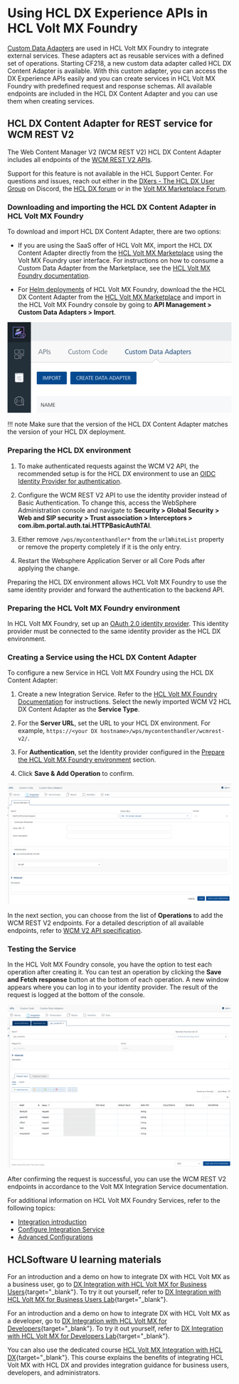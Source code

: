# Using HCL DX Experience APIs in HCL Volt MX Foundry

[Custom Data Adapters](https://opensource.hcltechsw.com/volt-mx-docs/95/docs/documentation/Foundry/voltmx_foundry_user_guide/Content/CustomDataConfig.html) are used in HCL Volt MX Foundry to integrate external services. These adapters act as reusable services with a defined set of operations. Starting CF218, a new custom data adapter called HCL DX Content Adapter is available. With this custom adapter, you can access the DX Experience APIs easily and you can create services in HCL Volt MX Foundry with predefined request and response schemas. All available endpoints are included in the HCL DX Content Adapter and you can use them when creating services.

## HCL DX Content Adapter for REST service for WCM REST V2

The Web Content Manager V2 (WCM REST V2) HCL DX Content Adapter includes all endpoints of the [WCM REST V2 APIs](../../../../manage_content/wcm_development/wcm_rest_v2/index.md).

Support for this feature is not available in the HCL Support Center. For questions and issues, reach out either in the [DXers - The HCL DX User Group](https://ptb.discord.com/channels/787019554173485067/992504153328861184) on Discord, the [HCL DX forum](https://support.hcltechsw.com/community?id=community_forum&sys_id=02c5dcf01b32f70cc1f9759d1e4bcb43) or in the [Volt MX Marketplace Forum](https://support.hcltechsw.com/community?id=community_topic&sys_id=941a3aabdbb43010cc426275ca961923).

### Downloading and importing the HCL DX Content Adapter in HCL Volt MX Foundry

To download and import HCL DX Content Adapter, there are two options:

- If you are using the SaaS offer of HCL Volt MX, import the HCL DX Content Adapter directly from the [HCL Volt MX Marketplace](https://marketplace.hclvoltmx.com/items/hcl-dx-content-adapter) using the Volt MX Foundry user interface. For instructions on how to consume a Custom Data Adapter from the Marketplace, see the [HCL Volt MX Foundry documentation](https://opensource.hcltechsw.com/volt-mx-docs/95/docs/documentation/Iris/iris_tutorials/Content/Module/consuming_data_adapter_from_marketplace.html).

- For [Helm deployments](../installation/index.md) of HCL Volt MX Foundry, download the the HCL DX Content Adapter from the [HCL Volt MX Marketplace](https://marketplace.hclvoltmx.com/items/hcl-dx-content-adapter) and import in the HCL Volt MX Foundry console by going to **API Management > Custom Data Adapters > Import**.

![Import the Custom Data Adapter](../../../../images/MXImportAdapter.png)

!!! note
    Make sure that the version of the HCL DX Content Adapter matches the version of your HCL DX deployment.

### Preparing the HCL DX environment

1. To make authenticated requests against the WCM V2 API, the recommended setup is for the HCL DX environment to use an [OIDC Identity Provider for authentication](../../../../deploy_dx/manage/security/people/authentication/oidc/index.md).

2. Configure the WCM REST V2 API to use the identity provider instead of Basic Authentication. To change this, access the WebSphere Administration console and navigate to **Security > Global Security > Web and SIP security > Trust association > Interceptors > com.ibm.portal.auth.tai.HTTPBasicAuthTAI**.

3. Either remove `/wps/mycontenthandler*` from the `urlWhiteList` property or remove the property completely if it is the only entry. 

4. Restart the Websphere Application Server or all Core Pods after applying the change.

Preparing the HCL DX environment allows HCL Volt MX Foundry to use the same identity provider and forward the authentication to the backend API.

### Preparing the HCL Volt MX Foundry environment

In HCL Volt MX Foundry, set up an [OAuth 2.0 identity provider](https://opensource.hcltechsw.com/volt-mx-docs/95/docs/documentation/Foundry/voltmx_foundry_user_guide/Content/Identity10_VoltMX_OAuth2.html). This identity provider must be connected to the same identity provider as the HCL DX environment.

### Creating a Service using the HCL DX Content Adapter

To configure a new Service in HCL Volt MX Foundry using the HCL DX Content Adapter:

1. Create a new Integration Service. Refer to the [HCL Volt MX Foundry Documentation](https://opensource.hcltechsw.com/volt-mx-docs/95/docs/documentation/Foundry/voltmx_foundry_user_guide/Content/ConfigureIntegrationService.html) for instructions. Select the newly imported WCM V2 HCL DX Content Adapter as the **Service Type**.

2. For the **Server URL**, set the URL to your HCL DX environment. For example, `https://<your DX hostname>/wps/mycontenthandler/wcmrest-v2/`. 

3. For **Authentication**, set the Identity provider configured in the [Prepare the HCL Volt MX Foundry environment](#prepare-the-hcl-volt-mx-foundry-environment) section.

4. Click **Save & Add Operation** to confirm. 

![Create a Service](../../../../images/MXServiceCreation.png)

In the next section, you can choose from the list of **Operations** to add the WCM REST V2 endpoints. For a detailed description of all available endpoints, refer to [WCM V2 API specification](https://opensource.hcltechsw.com/experience-api-documentation/wcm-api/).

### Testing the Service

In the HCL Volt MX Foundry console, you have the option to test each operation after creating it. You can test an operation by clicking the **Save and Fetch response** button at the bottom of each operation. A new window appears where you can log in to your identity provider. The result of the request is logged at the bottom of the console.

![Test the operation](../../../../images/MXTestOperation.png)

After confirming the request is successful, you can use the WCM REST V2 endpoints in accordance to the Volt MX Integration Service documentation.

For additional information on HCL Volt MX Foundry Services, refer to the following topics:

- [Integration introduction](https://opensource.hcltechsw.com/volt-mx-docs/95/docs/documentation/Foundry/voltmx_foundry_user_guide/Content/Services.html)
- [Configure Integration Service](https://opensource.hcltechsw.com/volt-mx-docs/95/docs/documentation/Foundry/voltmx_foundry_user_guide/Content/ConfigureIntegrationService.html)
- [Advanced Configurations](https://opensource.hcltechsw.com/volt-mx-docs/95/docs/documentation/Foundry/voltmx_foundry_user_guide/Content/Advanced_Configurations.html)

## HCLSoftware U learning materials

For an introduction and a demo on how to integrate DX with HCL Volt MX as a business user, go to [DX Integration with HCL Volt MX for Business Users](https://hclsoftwareu.hcltechsw.com/component/axs/?view=sso_config&id=3&forward=https%3A%2F%2Fhclsoftwareu.hcltechsw.com%2Fcourses%2Flesson%2F%3Fid%3D747){target="_blank"}. To try it out yourself, refer to [DX Integration with
HCL Volt MX for Business Users Lab](https://hclsoftwareu.hcltechsw.com/images/Lc4sMQCcN5uxXmL13gSlsxClNTU3Mjc3NTc4MTc2/DS_Academy/DX/Integration/HDX-INT-BU_DX_Integration_with_HCL_Volt_MX_for_Business_Users.pdf){target="_blank"}.

For an introduction and a demo on how to integrate DX with HCL Volt MX as a developer, go to [DX Integration with HCL Volt MX for Developers](https://hclsoftwareu.hcltechsw.com/component/axs/?view=sso_config&id=3&forward=https%3A%2F%2Fhclsoftwareu.hcltechsw.com%2Fcourses%2Flesson%2F%3Fid%3D1458){target="_blank"}. To try it out yourself, refer to [DX Integration with
HCL Volt MX for Developers Lab](https://hclsoftwareu.hcltechsw.com/images/Lc4sMQCcN5uxXmL13gSlsxClNTU3Mjc3NTc4MTc2/DS_Academy/DX/Integration/HDX-INT-DEV_DX_Integration_with_HCL_Volt_MX_for_Developers.pdf){target="_blank"}.

You can also use the dedicated course [HCL Volt MX Integration with HCL DX](https://hclsoftwareu.hcltechsw.com/courses/course/hvmx-int-hdx-integrate-hcl-volt-mx-with-hcl-digital-experience){target="_blank"}. This course explains the benefits of integrating HCL Volt MX with HCL DX and provides integration guidance for business users, developers, and administrators.
